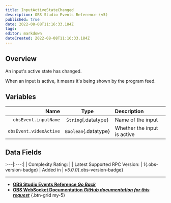 ```yaml
---
title: InputActiveStateChanged
description: OBS Studio Events Reference (v5)
published: true
date: 2022-08-08T11:16:33.184Z
tags: 
editor: markdown
dateCreated: 2022-08-08T11:16:33.184Z
---
```


## Overview
An input's active state has changed.

When an input is active, it means it's being shown by the program feed.

## Variables
Name | Type | Description | 
----:|:----:|:------------|
`obsEvent.inputName` | `String`{.datatype} | Name of the input
`obsEvent.videoActive` | `Boolean`{.datatype} | Whether the input is active

## Data Fields
:---|:---:|
| Complexity Rating: | <span class="stars stars--3"></span>
| Latest Supported RPC Version: | *1*{.obs-version-badge}
| Added in | *v5.0.0*{.obs-version-badge}

---

- [<i class="mdi mdi-chevron-left"></i>**OBS Studio Events Reference *Go Back***](/en/Broadcasters/OBS/Events)
- [<i class="mdi mdi-github"></i> **OBS WebSocket Documentation *GitHub documentation for this request***](https://github.com/obsproject/obs-websocket/blob/master/docs/generated/protocol.md#inputactivestatechanged)
{.btn-grid my-5}